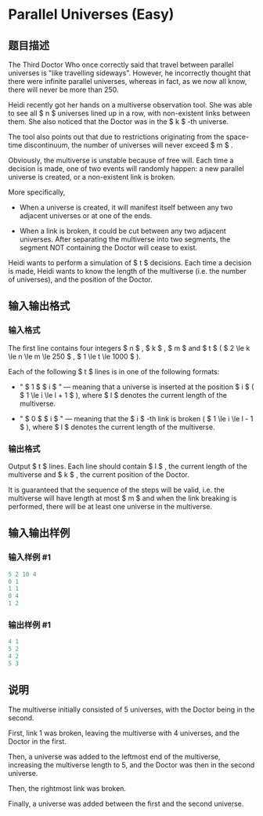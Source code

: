 # Parallel Universes (Easy)

## 题目描述

The Third Doctor Who once correctly said that travel between parallel universes is "like travelling sideways". However, he incorrectly thought that there were infinite parallel universes, whereas in fact, as we now all know, there will never be more than 250.

Heidi recently got her hands on a multiverse observation tool. She was able to see all $ n $ universes lined up in a row, with non-existent links between them. She also noticed that the Doctor was in the $ k $ -th universe.

The tool also points out that due to restrictions originating from the space-time discontinuum, the number of universes will never exceed $ m $ .

Obviously, the multiverse is unstable because of free will. Each time a decision is made, one of two events will randomly happen: a new parallel universe is created, or a non-existent link is broken.

More specifically,

- When a universe is created, it will manifest itself between any two adjacent universes or at one of the ends.

- When a link is broken, it could be cut between any two adjacent universes. After separating the multiverse into two segments, the segment NOT containing the Doctor will cease to exist.

Heidi wants to perform a simulation of $ t $ decisions. Each time a decision is made, Heidi wants to know the length of the multiverse (i.e. the number of universes), and the position of the Doctor.

## 输入输出格式

### 输入格式

The first line contains four integers $ n $ , $ k $ , $ m $ and $ t $ ( $ 2 \le k \le n \le m \le 250 $ , $ 1 \le t \le 1000 $ ).

Each of the following $ t $ lines is in one of the following formats:

- " $ 1 $ $ i $ " — meaning that a universe is inserted at the position $ i $ ( $ 1 \le i \le l + 1 $ ), where $ l $ denotes the current length of the multiverse.

- " $ 0 $ $ i $ " — meaning that the $ i $ -th link is broken ( $ 1 \le i \le l - 1 $ ), where $ l $ denotes the current length of the multiverse.

### 输出格式

Output $ t $ lines. Each line should contain $ l $ , the current length of the multiverse and $ k $ , the current position of the Doctor.

It is guaranteed that the sequence of the steps will be valid, i.e. the multiverse will have length at most $ m $ and when the link breaking is performed, there will be at least one universe in the multiverse.

## 输入输出样例

### 输入样例 #1

```cpp
5 2 10 4
0 1
1 1
0 4
1 2

```
### 输出样例 #1

```cpp
4 1
5 2
4 2
5 3

```
## 说明

The multiverse initially consisted of 5 universes, with the Doctor being in the second.

First, link 1 was broken, leaving the multiverse with 4 universes, and the Doctor in the first.

Then, a universe was added to the leftmost end of the multiverse, increasing the multiverse length to 5, and the Doctor was then in the second universe.

Then, the rightmost link was broken.

Finally, a universe was added between the first and the second universe.

